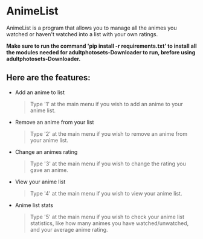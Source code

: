# AnimeList
AnimeList is a program that allows you to manage all the animes you watched or haven't watched into a list with your own ratings.

**Make sure to run the command 'pip install -r requirements.txt' to install all the modules needed for adultphotosets-Downloader to run, brefore using adultphotosets-Downloader.**

## Here are the features:
- Add an anime to list
    >Type '1' at the main menu if you wish to add an anime to your anime list.
- Remove an anime from your list
    >Type '2' at the main menu if you wish to remove an anime from your anime list.
- Change an animes rating
    >Type '3' at the main menu if you wish to change the rating you gave an anime.
- View your anime list
    >Type '4' at the main menu if you wish to view your anime list.
- Anime list stats
    >Type '5' at the main menu if you wish to check your anime list statistics, like how many animes you have watched/unwatched, and your average anime rating.
    
  
